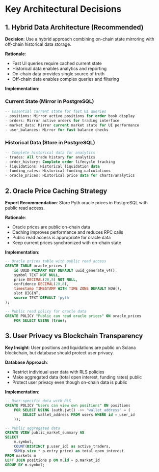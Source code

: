 # Key Architectural Decisions

## 1. Hybrid Data Architecture (Recommended)

**Decision**: Use a hybrid approach combining on-chain state mirroring with off-chain historical data storage.

**Rationale**: 
- Fast UI queries require cached current state
- Historical data enables analytics and reporting
- On-chain data provides single source of truth
- Off-chain data enables complex queries and filtering

**Implementation**:

### Current State (Mirror in PostgreSQL)
```sql
-- Essential current state for fast UI queries
- positions: Mirror active positions for order book display
- orders: Mirror active orders for trading interface
- market_data: Mirror current market state for UI performance
- user_balances: Mirror for fast balance checks
```

### Historical Data (Store in PostgreSQL)
```sql
-- Complete historical data for analytics
- trades: All trade history for analytics
- order_history: Complete order lifecycle tracking
- liquidations: Historical liquidation data
- funding_rates: Historical funding calculations
- oracle_prices: Historical price data for charts/analytics
```

## 2. Oracle Price Caching Strategy

**Expert Recommendation**: Store Pyth oracle prices in PostgreSQL with public read access.

**Rationale**:
- Oracle prices are public on-chain data
- Caching improves performance and reduces RPC calls
- Public read access is appropriate for oracle data
- Keep current prices synchronized with on-chain state

**Implementation**:
```sql
-- Oracle prices table with public read access
CREATE TABLE oracle_prices (
    id UUID PRIMARY KEY DEFAULT uuid_generate_v4(),
    symbol TEXT NOT NULL,
    price DECIMAL(20,8) NOT NULL,
    confidence DECIMAL(20,8),
    timestamp TIMESTAMP WITH TIME ZONE DEFAULT NOW(),
    slot BIGINT,
    source TEXT DEFAULT 'pyth'
);

-- Public read policy for oracle data
CREATE POLICY "Public can read oracle prices" ON oracle_prices
    FOR SELECT USING (true);
```

## 3. User Privacy vs Blockchain Transparency

**Key Insight**: User positions and liquidations are public on Solana blockchain, but database should protect user privacy.

**Database Approach**:
- Restrict individual user data with RLS policies
- Make aggregated data (total open interest, funding rates) public
- Protect user privacy even though on-chain data is public

**Implementation**:
```sql
-- User-specific data with RLS
CREATE POLICY "Users can view own positions" ON positions
    FOR SELECT USING (auth.jwt() ->> 'wallet_address' = (
        SELECT wallet_address FROM users WHERE id = user_id
    ));

-- Public aggregated data
CREATE VIEW public_market_summary AS
SELECT 
    m.symbol,
    COUNT(DISTINCT p.user_id) as active_traders,
    SUM(p.size * p.entry_price) as total_open_interest
FROM markets m
LEFT JOIN positions p ON m.id = p.market_id
GROUP BY m.symbol;
```
